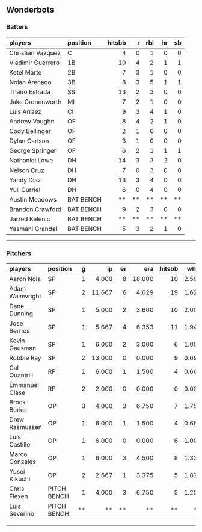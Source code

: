 ## Wonderbots

### Batters

 
|players           |position  | hitsbb|  r| rbi| hr| sb| 
|:-----------------|:---------|------:|--:|---:|--:|--:| 
|Christian Vazquez |C         |      4|  0|   1|  0|  0| 
|Vladimir Guerrero |1B        |     10|  4|   2|  1|  1| 
|Ketel Marte       |2B        |      7|  3|   1|  0|  0| 
|Nolan Arenado     |3B        |      8|  3|   5|  1|  1| 
|Thairo Estrada    |SS        |     13|  2|   3|  0|  0| 
|Jake Cronenworth  |MI        |      7|  2|   1|  0|  0| 
|Luis Arraez       |CI        |      9|  3|   4|  1|  0| 
|Andrew Vaughn     |OF        |      8|  4|   2|  1|  0| 
|Cody Bellinger    |OF        |      2|  1|   0|  0|  0| 
|Dylan Carlson     |OF        |      3|  1|   0|  0|  0| 
|George Springer   |OF        |      6|  2|   1|  1|  1| 
|Nathaniel Lowe    |DH        |     14|  3|   3|  2|  0| 
|Nelson Cruz       |DH        |      7|  0|   3|  0|  0| 
|Yandy Diaz        |DH        |     13|  3|   4|  0|  0| 
|Yuli Gurriel      |DH        |      6|  0|   4|  0|  0| 
|Austin Meadows    |BAT BENCH |     **| **|  **| **| **| 
|Brandon Crawford  |BAT BENCH |      9|  2|   3|  0|  0| 
|Jarred Kelenic    |BAT BENCH |     **| **|  **| **| **| 
|Yasmani Grandal   |BAT BENCH |      5|  3|   2|  1|  0| 


* * *

### Pitchers

 
|players         |position    |  g|     ip| er|    era| hitsbb|  whip| so|  w| sv| 
|:---------------|:-----------|--:|------:|--:|------:|------:|-----:|--:|--:|--:| 
|Aaron Nola      |SP          |  1|  4.000|  8| 18.000|     10| 2.500|  5|  0|  0| 
|Adam Wainwright |SP          |  2| 11.667|  6|  4.629|     19| 1.629|  6|  1|  0| 
|Dane Dunning    |SP          |  1|  5.000|  2|  3.600|     10| 2.000|  5|  0|  0| 
|Jose Berrios    |SP          |  1|  5.667|  4|  6.353|     11| 1.941|  4|  0|  0| 
|Kevin Gausman   |SP          |  1|  6.000|  2|  3.000|      6| 1.000|  9|  1|  0| 
|Robbie Ray      |SP          |  2| 13.000|  0|  0.000|      9| 0.692| 10|  2|  0| 
|Cal Quantrill   |RP          |  1|  6.000|  1|  1.500|      4| 0.667|  4|  1|  0| 
|Emmanuel Clase  |RP          |  2|  2.000|  0|  0.000|      0| 0.000|  1|  0|  0| 
|Brock Burke     |OP          |  3|  4.000|  3|  6.750|      7| 1.750|  4|  0|  0| 
|Drew Rasmussen  |OP          |  1|  6.000|  1|  1.500|      4| 0.667|  4|  0|  0| 
|Luis Castillo   |OP          |  1|  6.000|  0|  0.000|      6| 1.000|  4|  1|  0| 
|Marco Gonzales  |OP          |  1|  6.000|  3|  4.500|      8| 1.333|  1|  1|  0| 
|Yusei Kikuchi   |OP          |  2|  2.667|  1|  3.375|      5| 1.875|  6|  0|  0| 
|Chris Flexen    |PITCH BENCH |  1|  4.000|  3|  6.750|      5| 1.250|  3|  0|  1| 
|Luis Severino   |PITCH BENCH | **|     **| **|     **|     **|    **| **| **| **| 


* * *


